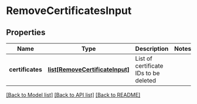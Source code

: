# RemoveCertificatesInput

## Properties
Name | Type | Description | Notes
------------ | ------------- | ------------- | -------------
**certificates** | [**list[RemoveCertificateInput]**](RemoveCertificateInput.md) | List of certificate IDs to be deleted | 

[[Back to Model list]](../README.md#documentation-for-models) [[Back to API list]](../README.md#documentation-for-api-endpoints) [[Back to README]](../README.md)


